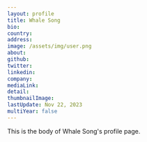 ```yaml
---
layout: profile
title: Whale Song
bio: 
country: 
address: 
image: /assets/img/user.png
about: 
github:
twitter: 
linkedin:
company: 
mediaLink:
detail: 
thumbnailImage:
lastUpdate: Nov 22, 2023 
multiYear: false
---
```


This is the body of Whale Song's profile page.
